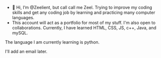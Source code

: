 - 👋 Hi, I’m @Zeelient, but call call me Zeel. Trying to improve my coding skills and get any coding job by learning and practicing many computer languages.
- This account will act as a portfolio for most of my stuff. I'm also open to collaborations. Currently, I have learned HTML, CSS, JS, c++, Java, and mySQL.

The language I am currently learning is python.



I'll add an email later.

<!---
Zeelient/Zeelient is a ✨ special ✨ repository because its `README.md` (this file) appears on your GitHub profile.
You can click the Preview link to take a look at your changes.
--->
